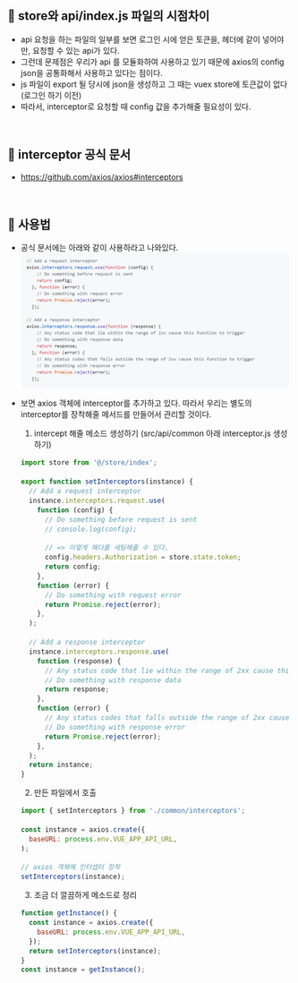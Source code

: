 📌 store와 api/index.js 파일의 시점차이
-
* api 요청을 하는 파일의 일부를 보면 로그인 시에 얻은 토큰을, 헤더에 같이 넣어야만, 요청할 수 있는 api가 있다.
* 그런데 문제점은 우리가 api 를 모듈화하여 사용하고 있기 때문에 axios의 config json을 공통화해서 사용하고 있다는 점이다.
* js 파일이 export 될 당시에 json을 생성하고 그 때는 vuex store에 토큰값이 없다(로그인 하기 이전)
* 따라서, interceptor로 요청할 때 config 값을 추가해줄 필요성이 있다.


<br/>


📌 interceptor 공식 문서
-
* <https://github.com/axios/axios#interceptors>


<br/>

📌 사용법
-
* 공식 문서에는 아래와 같이 사용하라고 나와있다.
![이미지](./img/2_10.png)
* 보면 axios 객체에 interceptor를 추가하고 있다. 따라서 우리는 별도의 interceptor를 장착해줄 메서드를 만들어서 관리할 것이다.

    1. intercept 해줄 메소드 생성하기 (src/api/common 아래 interceptor.js 생성하기)
    ```javascript
    import store from '@/store/index';
    
    export function setInterceptors(instance) {
      // Add a request interceptor
      instance.interceptors.request.use(
        function (config) {
          // Do something before request is sent
          // console.log(config);
  
          // => 이렇게 해더를 세팅해줄 수 있다.
          config.headers.Authorization = store.state.token;
          return config;
        },
        function (error) {
          // Do something with request error
          return Promise.reject(error);
        },
      );
    
      // Add a response interceptor
      instance.interceptors.response.use(
        function (response) {
          // Any status code that lie within the range of 2xx cause this function to trigger
          // Do something with response data
          return response;
        },
        function (error) {
          // Any status codes that falls outside the range of 2xx cause this function to trigger
          // Do something with response error
          return Promise.reject(error);
        },
      );
      return instance;
    }
    ```
    
    2. 만든 파일에서 호출
    ```javascript
    import { setInterceptors } from './common/interceptors';

    const instance = axios.create({
      baseURL: process.env.VUE_APP_API_URL,
    );
  
    // axios 객체에 인터셉터 장착
    setInterceptors(instance);
    ```
  
    3. 조금 더 깔끔하게 메소드로 정리
    ```javascript
    function getInstance() {
      const instance = axios.create({
        baseURL: process.env.VUE_APP_API_URL,
      });
      return setInterceptors(instance);
    }
    const instance = getInstance();
    ```
    
    

